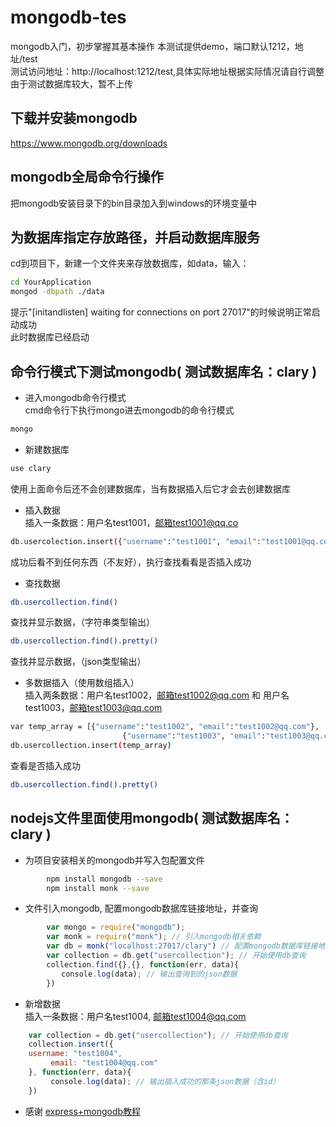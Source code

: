 # mongodb-tes
mongodb入门，初步掌握其基本操作
本测试提供demo，端口默认1212，地址/test  
测试访问地址：http://localhost:1212/test,具体实际地址根据实际情况请自行调整
由于测试数据库较大，暂不上传

## 下载并安装mongodb
https://www.mongodb.org/downloads

## mongodb全局命令行操作
把mongodb安装目录下的bin目录加入到windows的环境变量中

## 为数据库指定存放路径，并启动数据库服务  
cd到项目下，新建一个文件夹来存放数据库，如data，输入：  
```bash
cd YourApplication  
mongod -dbpath ./data  
```
提示"[initandlisten] waiting for connections on port 27017"的时候说明正常启动成功  
此时数据库已经启动
## 命令行模式下测试mongodb( 测试数据库名：clary )  
+ 进入mongodb命令行模式  
cmd命令行下执行mongo进去mongodb的命令行模式
```bash
mongo  
``` 

+ 新建数据库  
```bash
use clary  
```  
使用上面命令后还不会创建数据库，当有数据插入后它才会去创建数据库

+ 插入数据  
插入一条数据：用户名test1001，邮箱test1001@qq.co

```bash
db.usercolection.insert({"username":"test1001", "email":"test1001@qq.com"})  
```  
成功后看不到任何东西（不友好），执行查找看看是否插入成功

+ 查找数据  
```bash
db.usercollection.find()  
```
查找并显示数据，（字符串类型输出）
```bash  
db.usercollection.find().pretty()  
```  
查找并显示数据，（json类型输出） 

+ 多数据插入（使用数组插入）  
插入两条数据：用户名test1002，邮箱test1002@qq.com 和 用户名test1003，邮箱test1003@qq.com  
```bash
var temp_array = [{"username":"test1002", "email":"test1002@qq.com"},  
                         {"username":"test1003", "email":"test1003@qq.com"}];  
db.usercollection.insert(temp_array)  
```  
查看是否插入成功  
```bash
db.usercollection.find().pretty()  
```

## nodejs文件里面使用mongodb( 测试数据库名：clary )    
+ 为项目安装相关的mongodb并写入包配置文件  
```bash
		npm install mongodb --save  
		npm install monk --save  
```

+ 文件引入mongodb, 配置mongodb数据库链接地址，并查询  
```javascript
		var mongo = require("mongodb");  
		var monk = require("monk"); // 引入mongodb相关依赖  
		var db = monk("localhost:27017/clary") // 配置mongodb数据库链接地址  
		var collection = db.get("usercollection"); // 开始使用db查询  
		collection.find({},{}, function(err, data){  
		　　console.log(data); // 输出查询到的json数据  
		})  
```

+ 新增数据  
插入一条数据：用户名test1004, 邮箱test1004@qq.com
```javascript
    var collection = db.get("usercollection"); // 开始使用db查询    
    collection.insert({    
    username: "test1004",    
    　　　email: "test1004@qq.com"	    
    }, function(err, data){    
    　　　console.log(data); // 输出插入成功的那条json数据（含id）    
    })    
```

+ 感谢 [express+mongodb教程](http://www.toolmao.com/nodejs-express-ejs-mongodb-server)  
